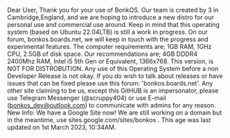 Dear User,
Thank you for your use of BonkOS. Our team is created by 3 in Cambridge,England, and we are hoping to introduce a new distro for our personal use and
commercial use around. Keep in mind that this operating system (based on Ubuntu 22.04LTB) is still a work in progress. On our forum, bonkos.boards.net, we will keep in touch with the progress and experimental features. The computer requirements are; 1GB RAM, 1GHz CPU, 2.5GB of disk space. Our recommendations are; 4GB DDDR4 2400Mhz RAM, Intel i5 5th Gen or Equivalent, 1366x768. This version, is NOT FOR DISTROBUTION.  Any use of this Operating System before a non Developer Release is not okay. If you do wish to talk about releases or have issues that can be fixed please use this forum: 'bonkos.boards.net'. Any other site claiming to be us, except this GitHUB is an impersonator, please use Telegram Messenger (@scruppy404) or use E-mail (bonkos_dev@outlook.com) to communicate with admins for any reason. New Info: We have a Google Site now! We are still working on a domain but in the meantime, use sites.google.com/sites/bonkos . This age was last updated on 1st March 2023, 10:34AM.
